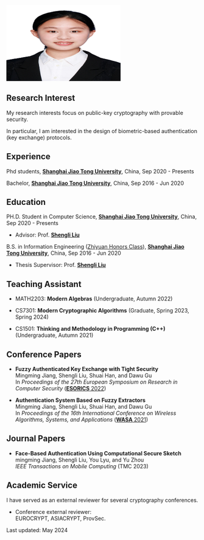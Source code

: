 <img src="jmmw.jpeg" alt="Image" style="width:300px;height:200px;">

## Research Interest

My research interests focus on public-key cryptography with provable security. 

In particular, I am interested in the design of biometric-based authentication (key exchange) protocols.

## Experience

Phd students, [**Shanghai Jiao Tong University**](http://en.sjtu.edu.cn/), China, Sep 2020 - Presents

Bachelor, [**Shanghai Jiao Tong University**](http://en.sjtu.edu.cn/), China, Sep 2016 - Jun 2020

## Education

PH.D. Student in Computer Science, [**Shanghai Jiao Tong University**](http://en.sjtu.edu.cn/), China, Sep 2020 - Presents
- Advisor: Prof. [**Shengli Liu**](http://english.seiee.sjtu.edu.cn/english/detail/841_671.htm)

B.S. in Information Engineering ([Zhiyuan Honors Class](https://en.zhiyuan.sjtu.edu.cn/en)), [**Shanghai Jiao Tong University**](http://en.sjtu.edu.cn/), China, Sep 2016 - Jun 2020
- Thesis Supervisor: Prof. [**Shengli Liu**](http://english.seiee.sjtu.edu.cn/english/detail/841_671.htm)

## Teaching Assistant

- MATH2203: **Modern Algebras** (Undergraduate,  Autumn 2022)  

- CS7301: **Modern Cryptographic Algorithms** (Graduate, Spring 2023, Spring 2024)  

- CS1501: **Thinking and Methodology in Programming (C++)**	(Undergraduate, Autumn 2021)  

## Conference Papers

- **Fuzzy Authenticated Key Exchange with Tight Security**  
  Mingming Jiang, Shengli Liu, Shuai Han, and Dawu Gu  
  In _Proceedings of the 27th European Symposium on Research in Computer Security_ ([**ESORICS** 2022](https://esorics2022.compute.dtu.dk/))
  
- **Authentication System Based on Fuzzy Extractors**  
  Mingming Jiang, Shengli Liu, Shuai Han, and Dawu Gu  
  In _Proceedings of the 16th International Conference on Wireless Algorithms, Systems, and Applications_ ([**WASA** 2021](http://wasa-conference.org/WASA2021/))


## Journal Papers

- **Face-Based Authentication Using Computational Secure Sketch**  
  mingming Jiang, Shengli Liu, You Lyu, and Yu Zhou  
  _IEEE Transactions on Mobile Computing_ (TMC 2023)

## Academic Service

I have served as an external reviewer for several cryptography conferences.  

- Conference external reviewer:  
  EUROCRYPT, ASIACRYPT, ProvSec.


Last updated: May 2024
